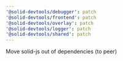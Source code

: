```yaml
---
'@solid-devtools/debugger': patch
'@solid-devtools/frontend': patch
'@solid-devtools/overlay': patch
'@solid-devtools/logger': patch
'@solid-devtools/shared': patch
---
```


Move solid-js out of dependencies (to peer)
